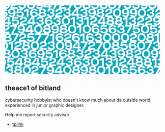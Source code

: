 ![Header](/img/header.png)

## theace1 of bitland
cybersecurity hobbyist who doesn't know much about da outside world. experienced in junior graphic designer.

Help me report security advisor
- [tplink](https://www.tp-link.com/id/press/security-advisory/)
